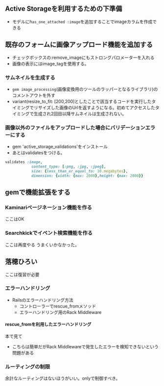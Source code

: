 ## Active Storageを利用するための下準備
- モデルにh`as_one_attached :image`を追加することでimageカラムを作成できる
## 既存のフォームに画像アップロード機能を追加する
- チェックボックスの:remove_imageにもストロングパロメーターを入れる
- 画像の表示にはimage_tagを使用する。

### サムネイルを生成する
- `gem image_processing`(画像変換用のツールのラッパーとなるライブラリ)のコメントアウトを外す
- variant(resize_to_fit: [200,200]としたことで該当するコードを実行したタイミングでリサイズした画像のUrlを返すようになる。初めてアクセスしたタイミングで生成され2回目以降サムネイルは生成されない。

### 画像以外のファイルをアップロードした場合にバリデーションエラーにする
- gem 'active_storage_validations'をインストール
- あとはvalidatesをつける。
```ruby
validates :image,
            content_type: [:png, :jpg, :jpeg],
            size: {less_than_or_equal_to: 10.megabytes},
            dimension: {width: {max: 2000},height: {max: 2000}} 
```
## gemで機能拡張をする
### Kaminariページネーション機能を作る
ここはOK
### Searchkickでイベント検索機能を作る
ここは再度やる
うまくいかなかった。
## 落穂ひろい
ここは復習が必要
### エラーハンドリング
- Railsのエラーハンドリング方法
  - コントローラーでrescue_fromメソッド
  - エラーハンドリング用のRack Middleware

#### rescue_fromを利用したエラーハンドリング
本で見て
- こちらは簡単だがRack Middlewareで発生したエラーを検知できないという問題がある

### ルーティングの制限
余計なルーティングはないほうがいい。onlyで制御すべき。
